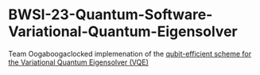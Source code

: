 # BWSI-23-Quantum-Software-Variational-Quantum-Eigensolver
Team Oogaboogaclocked implemenation of the [qubit-efficient scheme for the Variational Quantum Eigensolver (VQE)](https://journals.aps.org/prresearch/pdf/10.1103/PhysRevResearch.1.023025)
